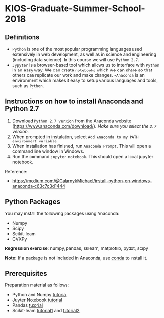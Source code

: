 # KIOS-Graduate-Summer-School-2018
## Definitions
- `Python` is one of the most popular programming languages used extensively in web development, as well as in science and engineering (including data science). In this course we will use `Python 2.7`.
- `Jypyter` is a browser-based tool which allows us to interface with `Python` in an easy way. We can create `notebooks` which we can share so that others can replicate our work and make changes.
-`Anaconda` is an environment which makes it easy to setup various languages and tools, such as `Python`. 


## Instructions on how to install Anaconda and Python 2.7

1. Download `Python 2.7 version` from the Anaconda website (https://www.anaconda.com/download/). *Make sure you select the `2.7` version.* 
2. When prompted in instalation, select `Add Anaconda to my PATH environment variable` 
3. When installation has finished, run `Anaconda Prompt`. This will open a command line window in Windows.
4. Run the command `jupyter notebook`. This should open a local jupyter notebook.

Reference:
- https://medium.com/@GalarnykMichael/install-python-on-windows-anaconda-c63c7c3d1444

## Python Packages

You may install the following packages using Anaconda:

- Numpy
- Scipy
- Scikit-learn
- CVXPy

**Regression exercise**: numpy, pandas, sklearn, matplotlib, pydot, scipy

**Note:** If a package is not included in Anaconda, use [conda](https://conda.io/docs/user-guide/tasks/manage-pkgs.html) to install it.

## Prerequisites
Preparation material as follows:
- Python and Numpy [tutorial](http://cs231n.github.io/python-numpy-tutorial/#python)
- Juyter Notebook [tutorial](https://medium.com/codingthesmartway-com-blog/getting-started-with-jupyter-notebook-for-python-4e7082bd5d46)
- Pandas [tutorial](https://pandas.pydata.org/pandas-docs/stable/10min.html)
- Scikit-learn [tutorial1](https://machinelearningmastery.com/a-gentle-introduction-to-scikit-learn-a-python-machine-learning-library/) and [tutorial2](http://scikit-learn.org/stable/tutorial/statistical_inference/supervised_learning.html)

